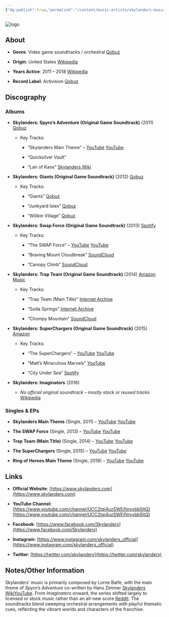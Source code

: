 ```yaml
---
{"dg-publish":true,"permalink":"/content/music-artists/skylanders-music/","tags":["#MusicArtist"],"noteIcon":"","created":"2025-04-28T16:45:25.532+02:00","updated":"2025-04-28T17:19:30.594+02:00"}
---
```



<img src="/img/MALOGO/Skylanders.png" alt="logo" class="round-img round-img-200">

## About

- **Genre**: Video game soundtracks / orchestral [Qobuz](https://www.qobuz.com/us-en/album/skylanders-spyros-adventure-original-game-soundtrack-hans-zimmer-lorne-balfe/zkvlmm9qbgipb?utm_source=chatgpt.com)
    
- **Origin**: United States [Wikipedia](https://en.wikipedia.org/wiki/Skylanders?utm_source=chatgpt.com)
    
- **Years Active**: 2011 – 2018 [Wikipedia](https://en.wikipedia.org/wiki/Skylanders?utm_source=chatgpt.com)
    
- **Record Label**: Activision [Qobuz](https://www.qobuz.com/us-en/album/skylanders-spyros-adventure-original-game-soundtrack-hans-zimmer-lorne-balfe/zkvlmm9qbgipb?utm_source=chatgpt.com)
    

## Discography

### Albums

- **Skylanders: Spyro’s Adventure (Original Game Soundtrack)** (2011) [Qobuz](https://www.qobuz.com/us-en/album/skylanders-spyros-adventure-original-game-soundtrack-hans-zimmer-lorne-balfe/zkvlmm9qbgipb?utm_source=chatgpt.com)
    
    - Key Tracks:
        
        - “Skylanders Main Theme” – [YouTube](https://www.youtube.com/watch?v=L3iu9LEipmo) [YouTube](https://m.youtube.com/watch?v=L3iu9LEipmo&utm_source=chatgpt.com)
            
        - “Quicksilver Vault”
            
        - “Lair of Kaos” [Skylanders Wiki](https://skylanders.fandom.com/wiki/Cloudbreak_Islands?utm_source=chatgpt.com)
            
- **Skylanders: Giants (Original Game Soundtrack)** (2012) [Qobuz](https://www.qobuz.com/us-en/album/skylanders-giants-original-game-soundtrack-lorne-balfe/y10dsdy7qwv7b?utm_source=chatgpt.com)
    
    - Key Tracks:
        
        - “Giants” [Qobuz](https://www.qobuz.com/us-en/album/skylanders-giants-original-game-soundtrack-lorne-balfe/y10dsdy7qwv7b?utm_source=chatgpt.com)
            
        - “Junkyard Isles” [Qobuz](https://www.qobuz.com/us-en/album/skylanders-giants-original-game-soundtrack-lorne-balfe/y10dsdy7qwv7b?utm_source=chatgpt.com)
            
        - “Wilikin Village” [Qobuz](https://www.qobuz.com/us-en/album/skylanders-giants-original-game-soundtrack-lorne-balfe/y10dsdy7qwv7b?utm_source=chatgpt.com)
            
- **Skylanders: Swap Force (Original Game Soundtrack)** (2013) [Spotify](https://open.spotify.com/album/4wC4J7nhVsFr1WgUKVTYV2?utm_source=chatgpt.com)
    
    - Key Tracks:
        
        - “The SWAP Force” – [YouTube](https://www.youtube.com/watch?v=Mal7edxxuN0) [YouTube](https://www.youtube.com/watch?v=Mal7edxxuN0&utm_source=chatgpt.com)
            
        - “Braving Mount Cloudbreak” [SoundCloud](https://soundcloud.com/lorne-balfe-official/sets/skylanders-swap-force-original?utm_source=chatgpt.com)
            
        - “Canopy Climb” [SoundCloud](https://soundcloud.com/lorne-balfe-official/sets/skylanders-swap-force-original?utm_source=chatgpt.com)
            
- **Skylanders: Trap Team (Original Game Soundtrack)** (2014) [Amazon Music](https://music.amazon.com/albums/B08PC4PD2V?utm_source=chatgpt.com)
    
    - Key Tracks:
        
        - “Trap Team (Main Title)” [Internet Archive](https://archive.org/details/sttost?utm_source=chatgpt.com)
            
        - “Soda Springs” [Internet Archive](https://archive.org/details/sttost?utm_source=chatgpt.com)
            
        - “Chompy Mountain” [SoundCloud](https://soundcloud.com/lorne-balfe-official/sets/skylanders-trap-team-original?utm_source=chatgpt.com)
            
- **Skylanders: SuperChargers (Original Game Soundtrack)** (2015) [Amazon](https://www.amazon.com/Skylanders-SuperChargers-Original-Game-Soundtrack/dp/B08PC72J2P?utm_source=chatgpt.com)
    
    - Key Tracks:
        
        - “The SuperChargers” – [YouTube](https://www.youtube.com/watch?v=QiTN8f4M6Qs) [YouTube](https://www.youtube.com/watch?v=QiTN8f4M6Qs&utm_source=chatgpt.com)
            
        - “Matt’s Miraculous Marvels” [YouTube](https://www.youtube.com/playlist?list=OLAK5uy_mubTH5WARuxjEzhWOr1IGk6B-FKGG_wmU&utm_source=chatgpt.com)
            
        - “City Under Sea” [Spotify](https://open.spotify.com/track/3Za9vDM4poaeKUVPzPAask?utm_source=chatgpt.com)
            
- **Skylanders: Imaginators** (2016)
    
    - _No official original soundtrack – mostly stock or reused tracks_ [Wikipedia](https://en.wikipedia.org/wiki/Skylanders%3A_Imaginators?utm_source=chatgpt.com)
        

### Singles & EPs

- **Skylanders Main Theme** (Single, 2011) – [YouTube](https://www.youtube.com/watch?v=L3iu9LEipmo) [YouTube](https://m.youtube.com/watch?v=L3iu9LEipmo&utm_source=chatgpt.com)
    
- **The SWAP Force** (Single, 2013) – [YouTube](https://www.youtube.com/watch?v=Mal7edxxuN0) [YouTube](https://www.youtube.com/watch?v=Mal7edxxuN0&utm_source=chatgpt.com)
    
- **Trap Team (Main Title)** (Single, 2014) – [YouTube](https://www.youtube.com/watch?v=kUGglJh3W-I) [YouTube](https://www.youtube.com/watch?v=kUGglJh3W-I&utm_source=chatgpt.com)
    
- **The SuperChargers** (Single, 2015) – [YouTube](https://www.youtube.com/watch?v=QiTN8f4M6Qs) [YouTube](https://www.youtube.com/watch?v=QiTN8f4M6Qs&utm_source=chatgpt.com)
    
- **Ring of Heroes Main Theme** (Single, 2018) – [YouTube](https://www.youtube.com/watch?v=DfgCwN_Py1k) [YouTube](https://m.youtube.com/watch?v=DfgCwN_Py1k&utm_source=chatgpt.com)
    

## Links

- **Official Website**: [https://www.skylanders.com](https://www.skylanders.com)
    
- **YouTube Channel**: [https://www.youtube.com/channel/UCC2tqi4uzSWEifmyxbb5ltQ](https://www.youtube.com/channel/UCC2tqi4uzSWEifmyxbb5ltQ)
    
- **Facebook**: [https://www.facebook.com/Skylanders](https://www.facebook.com/Skylanders)
    
- **Instagram**: [https://www.instagram.com/skylanders_official](https://www.instagram.com/skylanders_official)
    
- **Twitter**: [https://twitter.com/skylanders](https://twitter.com/skylanders)
    

## Notes/Other Information

Skylanders’ music is primarily composed by Lorne Balfe, with the main theme of _Spyro’s Adventure_ co-written by Hans Zimmer [Skylanders Wiki](https://skylanders.fandom.com/wiki/Skylanders%3A_Spyro%27s_Adventure_%28The_Official_Orchestral_Score%29?utm_source=chatgpt.com)[YouTube](https://www.youtube.com/watch?v=0WucwmxH9wE&utm_source=chatgpt.com). From _Imaginators_ onward, the series shifted largely to licensed or stock music rather than an all-new score [Reddit](https://www.reddit.com/r/skylanders/comments/5g9oes/skylanders_imaginators_sountrack/?utm_source=chatgpt.com). The soundtracks blend sweeping orchestral arrangements with playful thematic cues, reflecting the vibrant worlds and characters of the franchise.